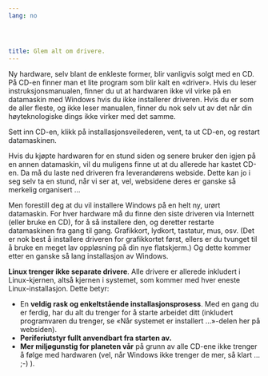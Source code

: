 ```yaml
---
lang: no




title: Glem alt om drivere.
---
```


Ny hardware, selv blant de enkleste former, blir vanligvis solgt med en CD. På CD-en finner man et lite program som blir kalt en «driver». Hvis du leser instruksjonsmanualen, finner du ut at hardwaren ikke vil virke på en datamaskin med Windows hvis du ikke installerer driveren. Hvis du er som de aller fleste, og ikke leser manualen, finner du nok selv ut av det når din høyteknologiske dings ikke virker med det samme.

Sett inn CD-en, klikk på installasjonsveilederen, vent, ta ut CD-en, og restart datamaskinen.

Hvis du kjøpte hardwaren for en stund siden og senere bruker den igjen på en annen datamaskin, vil du muligens finne ut at du allerede har kastet CD-en. Da må du laste ned driveren fra leverandørens webside. Dette kan jo i seg selv ta en stund, når vi ser at, vel, websidene deres er ganske så merkelig organisert …

Men forestill deg at du vil installere Windows på en helt ny, urørt datamaskin. For hver hardware må du finne den siste driveren via Internett (eller bruke en CD), for å så installere den, og deretter restarte datamaskinen fra gang til gang. Grafikkort, lydkort, tastatur, mus, osv. (Det er nok best å installere driveren for grafikkortet først, ellers er du tvunget til å bruke en meget lav oppløsning på din nye flatskjerm.) Og dette kommer etter en ganske så lang installasjon av Windows.

<b>Linux trenger ikke separate drivere</b>. Alle drivere er allerede inkludert i Linux-kjernen, altså kjernen i systemet, som kommer med hver eneste Linux-installasjon. Dette betyr:

<ul>
<li>En <b>veldig rask og enkeltstående installasjonsprosess</b>. Med en gang du er ferdig, har du alt du trenger for å starte arbeidet ditt (inkludert programvaren du trenger, se «Når systemet er installert …»-delen her på websiden).</li>
<li><b>Periferiutstyr fullt anvendbart fra starten av.</b></li>
<li><b>Mer miljøgunstig for planeten vår</b> på grunn av alle CD-ene ikke trenger å følge med hardwaren (vel, når Windows ikke trenger de mer, så klart … ;-) ).</li>
</ul>




